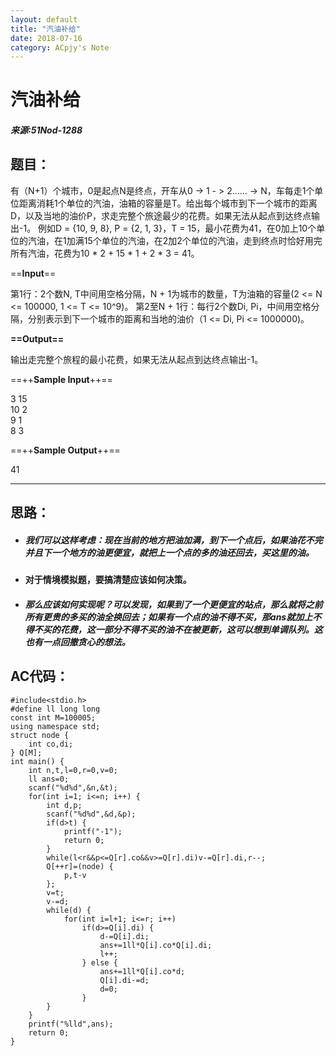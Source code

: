 ```yaml
---
layout: default
title: "汽油补给"
date: 2018-07-16
category: ACpjy's Note
---
```


# 汽油补给

##### 来源:51Nod-1288

## 题目：
有（N+1）个城市，0是起点N是终点，开车从0 -> 1 - > 2...... -> N，车每走1个单位距离消耗1个单位的汽油，油箱的容量是T。给出每个城市到下一个城市的距离D，以及当地的油价P，求走完整个旅途最少的花费。如果无法从起点到达终点输出-1。
例如D = {10, 9, 8}, P = {2, 1, 3}，T = 15，最小花费为41，在0加上10个单位的汽油，在1加满15个单位的汽油，在2加2个单位的汽油，走到终点时恰好用完所有汽油，花费为10 * 2 + 15 * 1 + 2 * 3 = 41。

==**Input**==

第1行：2个数N, T中间用空格分隔，N + 1为城市的数量，T为油箱的容量(2 <= N <= 100000, 1 <= T <= 10^9)。 
第2至N + 1行：每行2个数Di, Pi，中间用空格分隔，分别表示到下一个城市的距离和当地的油价（1 <= Di, Pi <= 1000000)。

**==Output==**

输出走完整个旅程的最小花费，如果无法从起点到达终点输出-1。

==++**Sample Input**++==

3 15  
10 2  
9 1  
8 3  

==++**Sample Output**++==

41

---
## 思路：
- ##### 我们可以这样考虑：现在当前的地方把油加满，到下一个点后，如果油花不完并且下一个地方的油更便宜，就把上一个点的多的油还回去，买这里的油。
- #### 对于情境模拟题，要搞清楚应该如何决策。
- ##### 那么应该如何实现呢？可以发现，如果到了一个更便宜的站点，那么就将之前所有更贵的多买的油全换回去；如果有一个点的油不得不买，那ans就加上不得不买的花费，这一部分不得不买的油不在被更新，这可以想到单调队列。这也有一点回撤贪心的想法。

## AC代码：

```
#include<stdio.h>
#define ll long long
const int M=100005;
using namespace std;
struct node {
	int co,di;
} Q[M];
int main() {
	int n,t,l=0,r=0,v=0;
	ll ans=0;
	scanf("%d%d",&n,&t);
	for(int i=1; i<=n; i++) {
		int d,p;
		scanf("%d%d",&d,&p);
		if(d>t) {
			printf("-1");
			return 0;
		}
		while(l<r&&p<=Q[r].co&&v>=Q[r].di)v-=Q[r].di,r--;
		Q[++r]=(node) {
			p,t-v
		};
		v=t;
		v-=d;
		while(d) {
			for(int i=l+1; i<=r; i++)
				if(d>=Q[i].di) {
					d-=Q[i].di;
					ans+=1ll*Q[i].co*Q[i].di;
					l++;
				} else {
					ans+=1ll*Q[i].co*d;
					Q[i].di-=d;
					d=0;
				}
		}
	}
	printf("%lld",ans);
	return 0;
}
```
